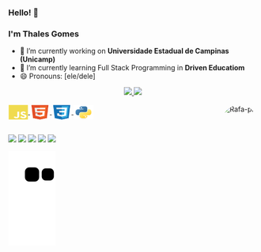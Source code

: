 ### Hello! 👋
### I'm Thales Gomes
- 🔭 I’m currently working on <b>Universidade Estadual de Campinas (Unicamp)</b>
- 🌱 I’m currently learning Full Stack Programming in <b>Driven Educatiom</b>
- 😄 Pronouns: [ele/dele]

<div align="center">
  <a href="https://github.com/thalesgomest">
  <img height="180em" src="https://github-readme-stats.vercel.app/api?username=thalesgomest&show_icons=true&theme=nightowl&include_all_commits=true&count_private=true"/>
  <img height="180em" src="https://github-readme-stats.vercel.app/api/top-langs/?username=thalesgomest&layout=compact&langs_count=7&theme=nightowl"/>
</div>
<div style="display: inline_block"><br>
  <img align="center" alt="Thales-Js" height="30" width="40" src="https://raw.githubusercontent.com/devicons/devicon/master/icons/javascript/javascript-plain.svg">
  <img align="center" alt="Thales-HTML" height="30" width="40" src="https://raw.githubusercontent.com/devicons/devicon/master/icons/html5/html5-original.svg">
  <img align="center" alt="Thales-CSS" height="30" width="40" src="https://raw.githubusercontent.com/devicons/devicon/master/icons/css3/css3-original.svg">
  <img align="center" alt="Thales-Python" height="30" width="40" src="https://raw.githubusercontent.com/devicons/devicon/master/icons/python/python-original.svg">
  <img align="right" alt="Rafa-pic" height="150" style="border-radius:50px;" src="https://res.cloudinary.com/practicaldev/image/fetch/s--yoKA8H-p--/c_limit,f_auto,fl_progressive,q_80,w_375/https://dev-to-uploads.s3.amazonaws.com/uploads/badge/badge_image/34/gopher-badge.png">
</div>
</div>
  
  ##
 
<!--  Redes Sociais e Contatos -->
<div>
  <a href="https://www.facebook.com/thales.gomes.targino/" target="_blank"><img src="https://img.shields.io/badge/Facebook-1877F2?style=for-the-badge&logo=facebook&logoColor=white" target="_blank"></a> 
  <a href="https://www.instagram.com/thalesgomest/" target="_blank"><img src="https://img.shields.io/badge/Instagram-E4405F?style=for-the-badge&logo=instagram&logoColor=white" target="_blank"></a>
  <a href="https://open.spotify.com/user/thalesgomes" target="_blank"><img src="https://img.shields.io/badge/Spotify-1ED760?&style=for-the-badge&logo=spotify&logoColor=white" target="_blank"></a> 
  <a href = "mailto:thalestargino@gmail.com"><img src="https://img.shields.io/badge/Gmail-D14836?style=for-the-badge&logo=gmail&logoColor=white" target="_blank"></a>
  <a href="https://www.linkedin.com/in/thales-gomes-targino/" target="_blank"><img src="https://img.shields.io/badge/-LinkedIn-%230077B5?style=for-the-badge&logo=linkedin&logoColor=white" target="_blank"></a> 
 
  ![Snake animation](https://github.com/thalesgomest/thalesgomest/blob/output/github-contribution-grid-snake.svg)
 
</div>
